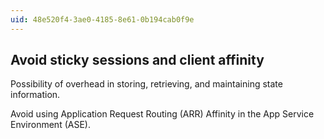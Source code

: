 ```yaml
---
uid: 48e520f4-3ae0-4185-8e61-0b194cab0f9e
---
```

## Avoid sticky sessions and client affinity

<div class="alert is-warning"><p>Possibility of overhead in storing, retrieving, and maintaining state information.</p></div>

Avoid using Application Request Routing (ARR) Affinity in the App Service Environment (ASE).